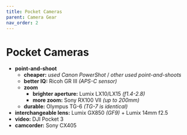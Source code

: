 ```yaml
---
title: Pocket Cameras
parent: Camera Gear
nav_order: 2
---
```

# Pocket Cameras

- **point-and-shoot** 
	- **cheaper:** *used Canon PowerShot* / *other used point-and-shoots*
	- **better IQ:** Ricoh GR III *(APS-C sensor)*
	- **zoom**
		- **brighter aperture:** Lumix LX10/LX15 *(f1.4-2.8)*
		- **more zoom:** Sony RX100 VII *(up to 200mm)*
	- **durable:** Olympus TG-6 *(TG-7 is identical)*
- **interchangeable lens:** Lumix GX850 *(GF9)* + Lumix 14mm f2.5
- **video:** DJI Pocket 3
- **camcorder:** Sony CX405
